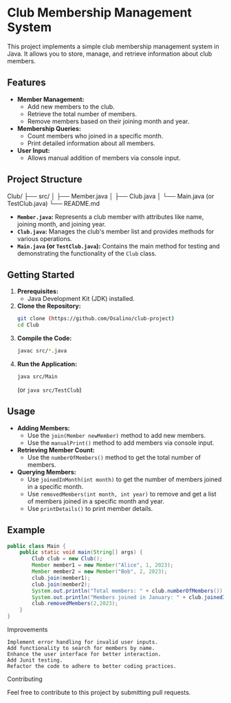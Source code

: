 # Club Membership Management System

This project implements a simple club membership management system in Java. It allows you to store, manage, and retrieve information about club members.

## Features

* **Member Management:**
    * Add new members to the club.
    * Retrieve the total number of members.
    * Remove members based on their joining month and year.
* **Membership Queries:**
    * Count members who joined in a specific month.
    * Print detailed information about all members.
* **User Input:**
    * Allows manual addition of members via console input.

## Project Structure

Club/
├── src/
│   ├── Member.java
│   ├── Club.java
│   └── Main.java (or TestClub.java)
└── README.md


* **`Member.java`:** Represents a club member with attributes like name, joining month, and joining year.
* **`Club.java`:** Manages the club's member list and provides methods for various operations.
* **`Main.java` (or `TestClub.java`):** Contains the main method for testing and demonstrating the functionality of the `Club` class.

## Getting Started

1.  **Prerequisites:**
    * Java Development Kit (JDK) installed.
2.  **Clone the Repository:**
    ```bash
    git clone (https://github.com/Osalino/club-project)
    cd Club
    ```
3.  **Compile the Code:**
    ```bash
    javac src/*.java
    ```
4.  **Run the Application:**
    ```bash
    java src/Main
    ```
    (or `java src/TestClub`)

## Usage

* **Adding Members:**
    * Use the `join(Member newMember)` method to add new members.
    * Use the `manualPrint()` method to add members via console input.
* **Retrieving Member Count:**
    * Use the `numberOfMembers()` method to get the total number of members.
* **Querying Members:**
    * Use `joinedInMonth(int month)` to get the number of members joined in a specific month.
    * Use `removedMembers(int month, int year)` to remove and get a list of members joined in a specific month and year.
    * Use `printDetails()` to print member details.

## Example

```java
public class Main {
    public static void main(String[] args) {
        Club club = new Club();
        Member member1 = new Member("Alice", 1, 2023);
        Member member2 = new Member("Bob", 2, 2023);
        club.join(member1);
        club.join(member2);
        System.out.println("Total members: " + club.numberOfMembers());
        System.out.println("Members joined in January: " + club.joinedInMonth(1));
        club.removedMembers(2,2023);
    }
}
```
Improvements

    Implement error handling for invalid user inputs.
    Add functionality to search for members by name.
    Enhance the user interface for better interaction.
    Add Junit testing.
    Refactor the code to adhere to better coding practices.

Contributing

Feel free to contribute to this project by submitting pull requests.
